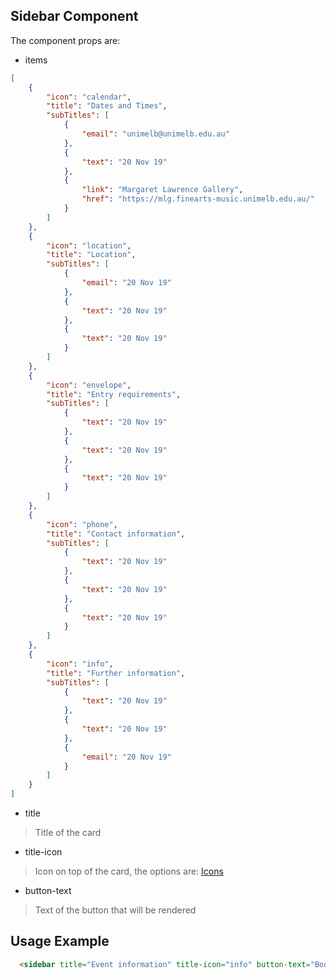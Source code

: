 ## Sidebar Component

The component props are:

- items

```json
[
    {
        "icon": "calendar",
        "title": "Dates and Times",
        "subTitles": [
            {
                "email": "unimelb@unimelb.edu.au"
            },
            {
                "text": "20 Nov 19"
            },
            {
                "link": "Margaret Lawrence Gallery",
                "href": "https://mlg.finearts-music.unimelb.edu.au/"
            }
        ]
    },
    {
        "icon": "location",
        "title": "Location",
        "subTitles": [
            {
                "email": "20 Nov 19"
            },
            {
                "text": "20 Nov 19"
            },
            {
                "text": "20 Nov 19"
            }
        ]
    },
    {
        "icon": "envelope",
        "title": "Entry requirements",
        "subTitles": [
            {
                "text": "20 Nov 19"
            },
            {
                "text": "20 Nov 19"
            },
            {
                "text": "20 Nov 19"
            }
        ]
    },
    {
        "icon": "phone",
        "title": "Contact information",
        "subTitles": [
            {
                "text": "20 Nov 19"
            },
            {
                "text": "20 Nov 19"
            },
            {
                "text": "20 Nov 19"
            }
        ]
    },
    {
        "icon": "info",
        "title": "Further information",
        "subTitles": [
            {
                "text": "20 Nov 19"
            },
            {
                "text": "20 Nov 19"
            },
            {
                "email": "20 Nov 19"
            }
        ]
    }
]
```

- title
 > Title of the card

- title-icon
 > Icon on top of the card, the options are: [Icons](https://pattern-lib-unimelb.netlify.com/?selectedKind=Icons&selectedStory=Spritesheet&full=0&addons=1&stories=1&panelRight=0&addonPanel=REACT_STORYBOOK%2Freadme%2Fpanel)
- button-text
 > Text of the button that will be rendered


## Usage Example

```html
  <sidebar title="Event information" title-icon="info" button-text="Book tickets" items="[{items object}]"></sidebar>
```
